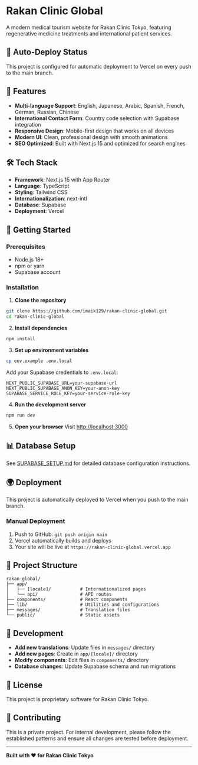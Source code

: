 # Rakan Clinic Global

A modern medical tourism website for Rakan Clinic Tokyo, featuring regenerative medicine treatments and international patient services.

## 🚀 Auto-Deploy Status
This project is configured for automatic deployment to Vercel on every push to the main branch.

## 🌟 Features

- **Multi-language Support**: English, Japanese, Arabic, Spanish, French, German, Russian, Chinese
- **International Contact Form**: Country code selection with Supabase integration
- **Responsive Design**: Mobile-first design that works on all devices
- **Modern UI**: Clean, professional design with smooth animations
- **SEO Optimized**: Built with Next.js 15 and optimized for search engines

## 🛠️ Tech Stack

- **Framework**: Next.js 15 with App Router
- **Language**: TypeScript
- **Styling**: Tailwind CSS
- **Internationalization**: next-intl
- **Database**: Supabase
- **Deployment**: Vercel

## 🚀 Getting Started

### Prerequisites
- Node.js 18+ 
- npm or yarn
- Supabase account

### Installation

1. **Clone the repository**
```bash
git clone https://github.com/imaik129/rakan-clinic-global.git
cd rakan-clinic-global
```

2. **Install dependencies**
```bash
npm install
```

3. **Set up environment variables**
```bash
cp env.example .env.local
```
Add your Supabase credentials to `.env.local`:
```env
NEXT_PUBLIC_SUPABASE_URL=your-supabase-url
NEXT_PUBLIC_SUPABASE_ANON_KEY=your-anon-key
SUPABASE_SERVICE_ROLE_KEY=your-service-role-key
```

4. **Run the development server**
```bash
npm run dev
```

5. **Open your browser**
Visit [http://localhost:3000](http://localhost:3000)

## 📊 Database Setup

See [SUPABASE_SETUP.md](./SUPABASE_SETUP.md) for detailed database configuration instructions.

## 🌍 Deployment

This project is automatically deployed to Vercel when you push to the main branch.

### Manual Deployment
1. Push to GitHub: `git push origin main`
2. Vercel automatically builds and deploys
3. Your site will be live at `https://rakan-clinic-global.vercel.app`

## 📁 Project Structure

```
rakan-global/
├── app/
│   ├── [locale]/           # Internationalized pages
│   └── api/                # API routes
├── components/             # React components
├── lib/                    # Utilities and configurations
├── messages/               # Translation files
└── public/                 # Static assets
```

## 🔧 Development

- **Add new translations**: Update files in `messages/` directory
- **Add new pages**: Create in `app/[locale]/` directory
- **Modify components**: Edit files in `components/` directory
- **Database changes**: Update Supabase schema and run migrations

## 📝 License

This project is proprietary software for Rakan Clinic Tokyo.

## 🤝 Contributing

This is a private project. For internal development, please follow the established patterns and ensure all changes are tested before deployment.

---

**Built with ❤️ for Rakan Clinic Tokyo**